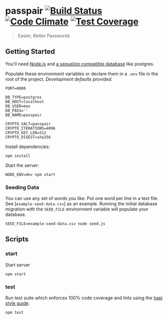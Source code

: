# passpair [![Build Status](https://travis-ci.org/maxbeatty/passpair.svg)](https://travis-ci.org/maxbeatty/passpair) [![Code Climate](https://codeclimate.com/github/maxbeatty/passpair/badges/gpa.svg)](https://codeclimate.com/github/maxbeatty/passpair) [![Test Coverage](https://codeclimate.com/github/maxbeatty/passpair/badges/coverage.svg)](https://codeclimate.com/github/maxbeatty/passpair)

> Easier, Better Passwords

## Getting Started

You'll need [Node.js](https://nodejs.org/en/) and [a sequelize compatible database](http://sequelize.readthedocs.org/en/latest/docs/getting-started/#installation) like postgres.

Populate these environment variables or declare them in a `.env` file in the root of the project. _Development defaults provided._

```
PORT=8000

DB_TYPE=postgres
DB_HOST=localhost
DB_USER=max
DB_PASS=''
DB_NAME=passpair

CRYPTO_SALT=passpair
CRYPTO_ITERATIONS=4096
CRYPTO_KEY_LEN=512
CRYPTO_DIGEST=sha256
```

Install dependencies:

```
npm install
```

Start the server:

```
NODE_ENV=dev npm start
```

### Seeding Data

You can use any set of words you like. Put one word per line in a text file. See [`example-seed-data.csv`] as an example. Running the initial database migration with the `SEED_FILE` environment variable will populate your database.

```
SEED_FILE=example-seed-data.csv node seed.js
```

## Scripts

### start

Start server

```
npm start
```

### test

Run test suite which enforces 100% code coverage and lints using the [hapi style guide](https://github.com/continuationlabs/eslint-plugin-hapi).

```
npm test
```
